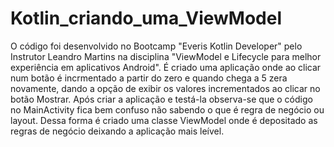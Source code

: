 # Kotlin_criando_uma_ViewModel

O código foi desenvolvido no Bootcamp "Everis Kotlin Developer" pelo Instrutor Leandro Martins na disciplina "ViewModel e Lifecycle para melhor experiência em aplicativos Android".
É criado uma aplicação onde ao clicar num botão é incrmentado a partir do zero e quando chega a 5 zera novamente, dando a opção de exibir os valores incrementados ao clicar no 
botão Mostrar. Após criar a aplicação e testá-la observa-se que o código no MainActivity fica bem confuso não sabendo o que é regra de negócio ou layout. Dessa forma é criado 
uma classe ViewModel onde é depositado as regras de negócio deixando a aplicação mais leível.

